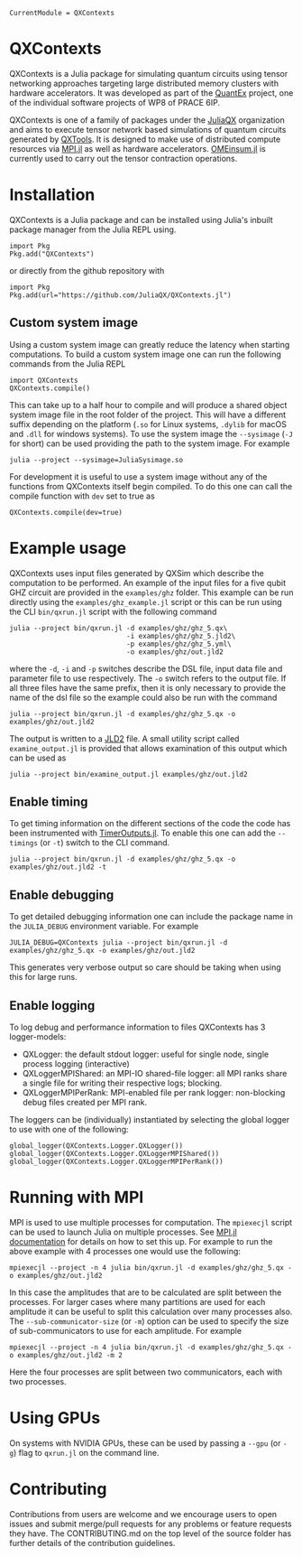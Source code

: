```@meta
CurrentModule = QXContexts
```

# QXContexts

QXContexts is a Julia package for simulating quantum circuits using tensor networking approaches targeting large distributed memory clusters with hardware accelerators. It was developed as part of the [QuantEx](https://juliaqx.github.io/QXTools.jl/stable/) project, one of the individual software projects of WP8 of PRACE 6IP.

QXContexts is one of a family of packages under the [JuliaQX](https://github.com/JuliaQX) organization and aims to execute tensor network based simulations of quantum circuits generated by [QXTools](https://github.com/JuliaQX/QXTools.jl). It is designed to make use of distributed compute resources via [MPI.jl](https://github.com/JuliaParallel/MPI.jl) as well as hardware accelerators. [OMEinsum.jl](https://github.com/under-Peter/OMEinsum.jl) is currently used to carry out the tensor contraction operations.

# Installation

QXContexts is a Julia package and can be installed using Julia's inbuilt package manager from the Julia REPL using.

```
import Pkg
Pkg.add("QXContexts")
```

or directly from the github repository with

```
import Pkg
Pkg.add(url="https://github.com/JuliaQX/QXContexts.jl")
```

## Custom system image

Using a custom system image can greatly reduce the latency when starting computations.
To build a custom system image one can run the following commands from the Julia REPL

```
import QXContexts
QXContexts.compile()
```

This can take up to a half hour to compile and will produce a shared object system image file in the root folder of the project.
This will have a different suffix depending on the platform (`.so` for Linux systems, `.dylib` for macOS and `.dll` for windows systems).
To use the system image the `--sysimage` (`-J` for short) can be used providing the path to the system image. For example

```
julia --project --sysimage=JuliaSysimage.so
```

For development it is useful to use a system image without any of the functions from QXContexts itself begin compiled.
To do this one can call the compile function with `dev` set to true as

```
QXContexts.compile(dev=true)
```

# Example usage

QXContexts uses input files generated by QXSim which describe the computation to be performed. An example of the input files for a five qubit GHZ circuit are provided
in the `examples/ghz` folder.
This example can be run directly using the `examples/ghz_example.jl` script or this can be run using the CLI `bin/qxrun.jl` script with the following command

```
julia --project bin/qxrun.jl -d examples/ghz/ghz_5.qx\
                             -i examples/ghz/ghz_5.jld2\
                             -p examples/ghz/ghz_5.yml\
                             -o examples/ghz/out.jld2
```

where the `-d`, `-i` and `-p` switches describe the DSL file, input data file and parameter file to use respectively. The `-o` switch refers to the output file. If all three files have the same prefix, then it is only necessary to provide the name of the dsl file so the example could also be run with the command

```
julia --project bin/qxrun.jl -d examples/ghz/ghz_5.qx -o examples/ghz/out.jld2
```

The output is written to a [JLD2](https://github.com/JuliaIO/JLD2.jl) file. A small utility
script called `examine_output.jl` is provided that allows examination of this output which
can be used as

```
julia --project bin/examine_output.jl examples/ghz/out.jld2
```

## Enable timing

To get timing information on the different sections of the code the code has been instrumented with [TimerOutputs.jl](https://github.com/KristofferC/TimerOutputs.jl). To enable this one can add the `--timings` (or `-t`) switch to the CLI command.

```
julia --project bin/qxrun.jl -d examples/ghz/ghz_5.qx -o examples/ghz/out.jld2 -t
```

## Enable debugging

To get detailed debugging information one can include the package name in the `JULIA_DEBUG` environment variable. For example

```
JULIA_DEBUG=QXContexts julia --project bin/qxrun.jl -d examples/ghz/ghz_5.qx -o examples/ghz/out.jld2
```

This generates very verbose output so care should be taking when using this for large runs.

## Enable logging

To log debug and performance information to files QXContexts has 3 logger-models:

- QXLogger: the default stdout logger: useful for single node, single process logging (interactive)
- QXLoggerMPIShared: an MPI-IO shared-file logger: all MPI ranks share a single file for writing their respective logs; blocking.
- QXLoggerMPIPerRank: MPI-enabled file per rank logger: non-blocking debug files created per MPI rank.

The loggers can be (individually) instantiated by selecting the global logger to use with one of the following:

```
global_logger(QXContexts.Logger.QXLogger())
global_logger(QXContexts.Logger.QXLoggerMPIShared())
global_logger(QXContexts.Logger.QXLoggerMPIPerRank())
```

# Running with MPI

MPI is used to use multiple processes for computation. The `mpiexecjl` script can be used to launch Julia on multiple processes. See [MPI.jl documentation](https://juliaparallel.github.io/MPI.jl/latest/configuration/#Julia-wrapper-for-mpiexec) for details on how to set this up. For example to run the above example with 4 processes one would use the following:

```
mpiexecjl --project -n 4 julia bin/qxrun.jl -d examples/ghz/ghz_5.qx -o examples/ghz/out.jld2
```

In this case the amplitudes that are to be calculated are split between the processes. For
larger cases where many partitions are used for each amplitude it can be useful to split
this calculation over many processes also. The `--sub-communicator-size` (or `-m`) option
can be used to specify the size of sub-communicators to use for each amplitude. For example

```
mpiexecjl --project -n 4 julia bin/qxrun.jl -d examples/ghz/ghz_5.qx -o examples/ghz/out.jld2 -m 2
```

Here the four processes are split between two communicators, each with two processes.

# Using GPUs

On systems with NVIDIA GPUs, these can be used by passing a `--gpu` (or `-g`) flag to `qxrun.jl` on the command line.

# Contributing
Contributions from users are welcome and we encourage users to open issues and submit merge/pull requests for any problems or feature requests they have. The
CONTRIBUTING.md on the top level of the source folder has further details of the contribution guidelines.
